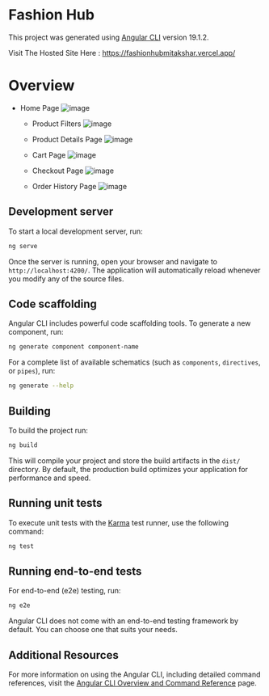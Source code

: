 # Fashion Hub

This project was generated using [Angular CLI](https://github.com/angular/angular-cli) version 19.1.2.


Visit The Hosted Site Here : https://fashionhubmitakshar.vercel.app/

# Overview 
 * Home Page
     ![image](https://github.com/user-attachments/assets/63e4ddbb-e430-4d75-9847-8cf45693cc0f)

   * Product Filters
     ![image](https://github.com/user-attachments/assets/cd55ec1e-93ce-409a-90df-238f146790ac)

   * Product Details Page
     ![image](https://github.com/user-attachments/assets/f47f0fc6-335a-4c9e-a0b7-439b507203df)

   * Cart Page
     ![image](https://github.com/user-attachments/assets/f6594388-7909-477e-b5ba-22364828f99b)

   * Checkout Page
     ![image](https://github.com/user-attachments/assets/6e5bee31-9feb-4734-ad55-84ea81017fa8)

   * Order History Page
     ![image](https://github.com/user-attachments/assets/6136ae32-304d-4b46-9dde-b10aefed7f2e)

## Development server

To start a local development server, run:

```bash
ng serve
```

Once the server is running, open your browser and navigate to `http://localhost:4200/`. The application will automatically reload whenever you modify any of the source files.

## Code scaffolding

Angular CLI includes powerful code scaffolding tools. To generate a new component, run:

```bash
ng generate component component-name
```

For a complete list of available schematics (such as `components`, `directives`, or `pipes`), run:

```bash
ng generate --help
```

## Building

To build the project run:

```bash
ng build
```

This will compile your project and store the build artifacts in the `dist/` directory. By default, the production build optimizes your application for performance and speed.

## Running unit tests

To execute unit tests with the [Karma](https://karma-runner.github.io) test runner, use the following command:

```bash
ng test
```

## Running end-to-end tests

For end-to-end (e2e) testing, run:

```bash
ng e2e
```

Angular CLI does not come with an end-to-end testing framework by default. You can choose one that suits your needs.

## Additional Resources

For more information on using the Angular CLI, including detailed command references, visit the [Angular CLI Overview and Command Reference](https://angular.dev/tools/cli) page.
